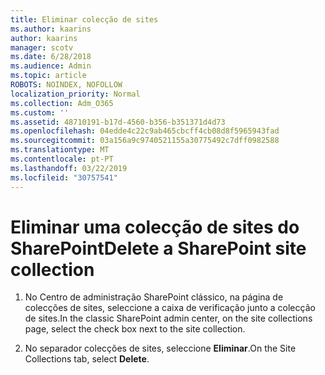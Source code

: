 ```yaml
---
title: Eliminar colecção de sites
ms.author: kaarins
author: kaarins
manager: scotv
ms.date: 6/28/2018
ms.audience: Admin
ms.topic: article
ROBOTS: NOINDEX, NOFOLLOW
localization_priority: Normal
ms.collection: Adm_O365
ms.custom: ''
ms.assetid: 48710191-b17d-4560-b356-b351371d4d73
ms.openlocfilehash: 04edde4c22c9ab465cbcff4cb08d8f5965943fad
ms.sourcegitcommit: 03a156a9c9740521155a30775492c7dff0982588
ms.translationtype: MT
ms.contentlocale: pt-PT
ms.lasthandoff: 03/22/2019
ms.locfileid: "30757541"
---
```

# <a name="delete-a-sharepoint-site-collection"></a><span data-ttu-id="20f3c-102">Eliminar uma colecção de sites do SharePoint</span><span class="sxs-lookup"><span data-stu-id="20f3c-102">Delete a SharePoint site collection</span></span>

1. <span data-ttu-id="20f3c-103">No Centro de administração SharePoint clássico, na página de colecções de sites, seleccione a caixa de verificação junto a colecção de sites.</span><span class="sxs-lookup"><span data-stu-id="20f3c-103">In the classic SharePoint admin center, on the site collections page, select the check box next to the site collection.</span></span>
    
2. <span data-ttu-id="20f3c-104">No separador colecções de sites, seleccione **Eliminar**.</span><span class="sxs-lookup"><span data-stu-id="20f3c-104">On the Site Collections tab, select **Delete**.</span></span>
    

